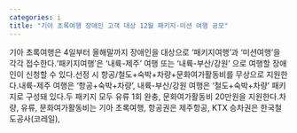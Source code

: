 ```yaml
---
categories: i
title: "기아 초록여행 장애인 고객 대상 12월 패키지·미션 여행 공모"
---
```

기아 초록여행은 4일부터 올해말까지 장애인을 대상으로 ‘패키지여행’과 ‘미션여행’을 각각 접수한다.‘패키지여행’은 ‘내륙-제주’ 여행 또는 ‘내륙-부산/강원’ 으로 여행할 장애인이 신청할 수 있다.선정 시 항공/철도+숙박+차량+문화여가활동비를 무상으로 지원한다.내륙-제주 여행은 ‘항공+숙박+차량’, 내륙-부산/강원 여행은 ‘철도+숙박+차량’ 패키지로 구성돼 있다.두 패키지 모두 유류 1회 완충, 문화여가활동비 20만원을 지원한다.차량, 유류, 문화여가활동비는 기아 초록여행, 항공권은 제주항공, KTX 승차권은 한국철도공사(코레일),